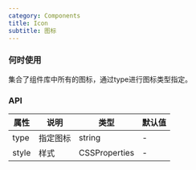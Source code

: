 ```yaml
---
category: Components
title: Icon
subtitle: 图标
---
```


### 何时使用
集合了组件库中所有的图标，通过type进行图标类型指定。

### API
| 属性 | 说明 | 类型 | 默认值 |
| --- | --- | --- | --- |
| type | 指定图标 | string | - |
| style | 样式 | CSSProperties | - |
